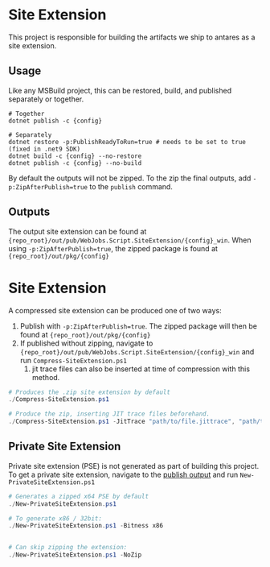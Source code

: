 # Site Extension

This project is responsible for building the artifacts we ship to antares as a site extension.

## Usage

Like any MSBuild project, this can be restored, build, and published separately or together.

``` shell
# Together
dotnet publish -c {config}

# Separately
dotnet restore -p:PublishReadyToRun=true # needs to be set to true (fixed in .net9 SDK)
dotnet build -c {config} --no-restore
dotnet publish -c {config} --no-build
```

By default the outputs will not be zipped. To the zip the final outputs, add `-p:ZipAfterPublish=true` to the `publish` command.


## Outputs

The output site extension can be found at `{repo_root}/out/pub/WebJobs.Script.SiteExtension/{config}_win`. When using `-p:ZipAfterPublish=true`, the zipped package is found at `{repo_root}/out/pkg/{config}`

# Site Extension

A compressed site extension can be produced one of two ways:

1. Publish with `-p:ZipAfterPublish=true`. The zipped package will then be found at `{repo_root}/out/pkg/{config}`
2. If published without zipping, navigate to `{repo_root}/out/pub/WebJobs.Script.SiteExtension/{config}_win` and run `Compress-SiteExtension.ps1`
   1. jit trace files can also be inserted at time of compression with this method.

``` powershell
# Produces the .zip site extension by default
./Compress-SiteExtension.ps1

# Produce the zip, inserting JIT trace files beforehand.
./Compress-SiteExtension.ps1 -JitTrace "path/to/file.jittrace", "path/to/file2.jittrace"
```

## Private Site Extension

Private site extension (PSE) is not generated as part of building this project. To get a private site extension, navigate to the [publish output](#outputs) and run `New-PrivateSiteExtension.ps1`


``` powershell
# Generates a zipped x64 PSE by default
./New-PrivateSiteExtension.ps1

# To generate x86 / 32bit:
./New-PrivateSiteExtension.ps1 -Bitness x86


# Can skip zipping the extension:
./New-PrivateSiteExtension.ps1 -NoZip
```
